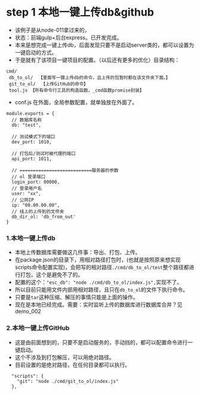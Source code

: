 # step 1 本地一键上传db&github

* 该例子是从node-011拿过来的，
* 状态：前端gulp+后台express。已开发完成。
* 本来是想完成一键上传db，后面发现只要不是启动server类的，都可以设置为一键启动的方式。
* 于是就有了该项目一键项目的配置。（以后还有更多的优化）目录结构：
```
cmd/
 db_to_ol/  【里面写一键上传db的命令，且上传的包暂时都在该文件夹下面。】
 git_to_ol/  【上传GitHub的命令】
 tool.js 【所有命令行工具的构造函数，_cmd函数promise封装】
```

* conf.js 在外面，全局参数配置，就单独放在外面了。
```
module.exports = {
  // 数据库名称
  db: "test",

  // 测试模式下的端口
  dev_port: 1010,

  // 打包后/测试时被代理的端口
  api_port: 1011,

  // ===========================服务器的参数
  // ol 登录端口
  login_port: 00000,
  // 登录用户名
  user: "xx",
  // 公网IP
  ip: "00.00.00.00",
  // 线上的上传到的文件夹
  db_dir_ol: 'db_from_out'
}
```

### 1.本地一键上传db

* 本地上传数据库需要做这几件事：导出、打包、上传。
* 在package.json的目录下，用相对路径打包时，(也就是按照原来想实现scripts命令配置实现)，会把写的相对路径`./cmd/db_to_ol/test`整个路径都进行打包，这个是避免不了的。
* 配置的这个：`"esc_db": "node ./cmd/db_to_ol/index.js",`实现不了。
* 所以目前只能用文件内部用相对路径，且只在`db_to_ol`的文件下执行命令。
* 只要是`tar`这种压缩、解压的事情只能是上面的操作。
* 现在是本地已经完成。需要：实时监听上传的数据库进行数据库合并？见demo_002

### 2.本地一键上传GitHub

* 这是由前面想到的，只要不是启动服务的，手动挡的，都可以配置命令进行一键启动。
* 这个不涉及到打包解压，可以用绝对路径。
* 目前设置的是绝对路径，在任何目录都可以执行。
```
  "scripts": {
    "git": "node ./cmd/git_to_ol/index.js"
  },
```
